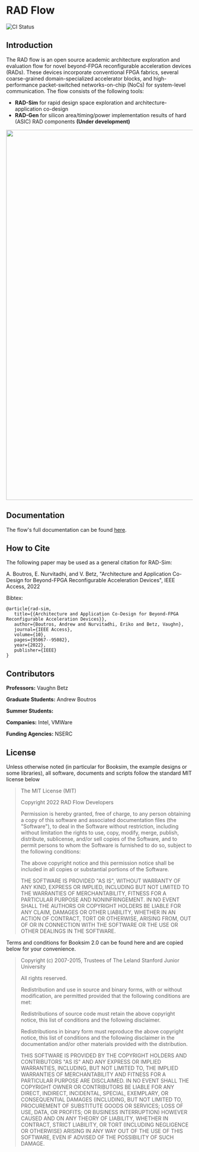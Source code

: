 # RAD Flow

![CI Status](https://github.com/andrewboutros/rad-flow/.github/workflows/rad_sim_ci.yml/badge.svg)

## Introduction
The RAD flow is an open source academic architecture exploration and evaluation flow for novel beyond-FPGA reconfigurable acceleration devices (RADs).
These devices incorporate conventional FPGA fabrics, several coarse-grained domain-specialized accelerator blocks, and high-performance packet-switched networks-on-chip (NoCs) for system-level communication.
The flow consists of the following tools:
- **RAD-Sim** for rapid design space exploration and architecture-application co-design
- **RAD-Gen** for silicon area/timing/power implementation results of hard (ASIC) RAD components **(Under development)**

<img src="https://drive.google.com/uc?export=view&id=1m8ChChTQlDjKXf8buyGt05LwFYkPiHV6" width="1000"/>

## Documentation
The flow's full documentation can be found [here](https://rad-flow.readthedocs.io/en/latest/index.html).

## How to Cite
The following paper may be used as a general citation for RAD-Sim:

A. Boutros, E. Nurvitadhi, and V. Betz, "Architecture and Application Co-Design for Beyond-FPGA Reconfigurable Acceleration Devices", IEEE Access, 2022

Bibtex:
```
@article{rad-sim,
   title={{Architecture and Application Co-Design for Beyond-FPGA Reconfigurable Acceleration Devices}},
   author={Boutros, Andrew and Nurvitadhi, Eriko and Betz, Vaughn},
   journal={IEEE Access},
   volume={10},
   pages={95067--95082},
   year={2022},
   publisher={IEEE}
}
```

## Contributors
**Professors:** Vaughn Betz

**Graduate Students:** Andrew Boutros

**Summer Students:**

**Companies:** Intel, VMWare

**Funding Agencies:** NSERC

## License

Unless otherwise noted (in particular for Booksim, the example designs or some libraries), all software, documents and scripts follow the standard MIT license below
> The MIT License (MIT)
>
> Copyright 2022 RAD Flow Developers
>
> Permission is hereby granted, free of charge, to any person obtaining a copy of this software and associated documentation files (the "Software"), to deal in the Software without restriction, including without limitation the rights to use, copy, modify, merge, publish, distribute, sublicense, and/or sell copies of the Software, and to permit persons to whom the Software is furnished to do so, subject to the following conditions:
>
> The above copyright notice and this permission notice shall be included in all copies or substantial portions of the Software.
> 
> THE SOFTWARE IS PROVIDED "AS IS", WITHOUT WARRANTY OF ANY KIND, EXPRESS OR IMPLIED, INCLUDING BUT NOT LIMITED TO THE WARRANTIES OF MERCHANTABILITY, FITNESS FOR A PARTICULAR PURPOSE AND NONINFRINGEMENT. IN NO EVENT SHALL THE AUTHORS OR COPYRIGHT HOLDERS BE LIABLE FOR ANY CLAIM, DAMAGES OR OTHER LIABILITY, WHETHER IN AN ACTION OF CONTRACT, TORT OR OTHERWISE, ARISING FROM, OUT OF OR IN CONNECTION WITH THE SOFTWARE OR THE USE OR OTHER DEALINGS IN THE SOFTWARE.

Terms and conditions for Booksim 2.0 can be found here and are copied below for your convenience.
> Copyright (c) 2007-2015, Trustees of The Leland Stanford Junior University
> 
> All rights reserved.
> 
> Redistribution and use in source and binary forms, with or without modification, are permitted provided that the following conditions are met:
> 
> Redistributions of source code must retain the above copyright notice, this list of conditions and the following disclaimer.
> 
> Redistributions in binary form must reproduce the above copyright notice, this list of conditions and the following disclaimer in the documentation and/or other materials provided with the distribution.
> 
> THIS SOFTWARE IS PROVIDED BY THE COPYRIGHT HOLDERS AND CONTRIBUTORS "AS IS" AND ANY EXPRESS OR IMPLIED WARRANTIES, INCLUDING, BUT NOT LIMITED TO, THE IMPLIED WARRANTIES OF MERCHANTABILITY AND FITNESS FOR A PARTICULAR PURPOSE ARE DISCLAIMED. IN NO EVENT SHALL THE COPYRIGHT OWNER OR CONTRIBUTORS BE LIABLE FOR ANY DIRECT, INDIRECT, INCIDENTAL, SPECIAL, EXEMPLARY, OR CONSEQUENTIAL DAMAGES (INCLUDING, BUT NOT LIMITED TO, PROCUREMENT OF SUBSTITUTE GOODS OR SERVICES; LOSS OF USE, DATA, OR PROFITS; OR BUSINESS INTERRUPTION) HOWEVER CAUSED AND ON ANY THEORY OF LIABILITY, WHETHER IN CONTRACT, STRICT LIABILITY, OR TORT (INCLUDING NEGLIGENCE OR OTHERWISE) ARISING IN ANY WAY OUT OF THE USE OF THIS SOFTWARE, EVEN IF ADVISED OF THE POSSIBILITY OF SUCH DAMAGE.
